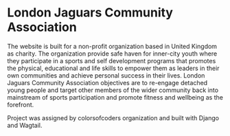 # London Jaguars Community Association
The website is built for a non-profit organization based in United Kingdom as charity. The organization provide safe haven for inner-city youth where they participate in a  sports and self development programs that promotes the physical, educational and life skills to empower them as leaders in their own communities and achieve personal success in their lives. London Jaguars Community Association objectives are to re-engage detached young people and target other members of the wider community back into mainstream of sports participation and promote fitness and wellbeing as the forefront.

Project was assigned by colorsofcoders organization and built with Django and Wagtail.
